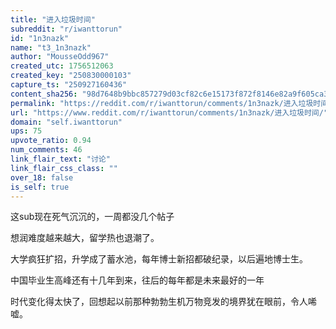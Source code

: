 ```yaml
---
title: "进入垃圾时间"
subreddit: "r/iwanttorun"
id: "1n3nazk"
name: "t3_1n3nazk"
author: "MousseOdd967"
created_utc: 1756512063
created_key: "250830000103"
capture_ts: "250927160436"
content_sha256: "98d7648b9bbc857279d03cf82c6e15173f872f8146e82a9f605ca3feec09180e"
permalink: "https://reddit.com/r/iwanttorun/comments/1n3nazk/进入垃圾时间/"
url: "https://www.reddit.com/r/iwanttorun/comments/1n3nazk/进入垃圾时间/"
domain: "self.iwanttorun"
ups: 75
upvote_ratio: 0.94
num_comments: 46
link_flair_text: "讨论"
link_flair_css_class: ""
over_18: false
is_self: true
---
```


这sub现在死气沉沉的，一周都没几个帖子

想润难度越来越大，留学热也退潮了。

大学疯狂扩招，升学成了蓄水池，每年博士新招都破纪录，以后遍地博士生。

中国毕业生高峰还有十几年到来，往后的每年都是未来最好的一年

时代变化得太快了，回想起以前那种勃勃生机万物竞发的境界犹在眼前，令人唏嘘。
